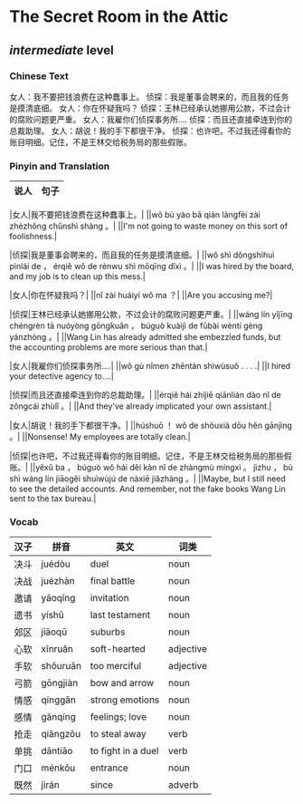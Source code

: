 # The Secret Room in the Attic
## *intermediate* level

### Chinese Text
女人：我不要把钱浪费在这种蠢事上。
侦探：我是董事会聘来的，而且我的任务是摸清底细。
女人：你在怀疑我吗？
侦探：王林已经承认她挪用公款，不过会计的腐败问题更严重。
女人：我雇你们侦探事务所....
侦探：而且还直接牵连到你的总裁助理。
女人：胡说！我的手下都很干净。
侦探：也许吧，不过我还得看你的账目明细。记住，不是王林交给税务局的那些假账。

### Pinyin and Translation
|说人|句子|
|----|----|

|女人|我不要把钱浪费在这种蠢事上。|
||wǒ bù yào bǎ qián làngfèi zài zhèzhǒng chǔnshì shàng 。|
||I'm not going to waste money on this sort of foolishness.|

|侦探|我是董事会聘来的，而且我的任务是摸清底细。|
||wǒ shì dǒngshìhuì pìnlái de ， érqiě wǒ de rènwu shì mōqīng dǐxì 。|
||I was hired by the board, and my job is to clean up this mess.|

|女人|你在怀疑我吗？|
||nǐ zài huáiyí wǒ ma ？|
||Are you accusing me?|

|侦探|王林已经承认她挪用公款，不过会计的腐败问题更严重。|
||wáng lín yǐjīng chéngrèn tā nuóyòng gōngkuǎn ， búguò kuàijì de fǔbài wèntí gèng yánzhòng 。|
||Wang Lin has already admitted she embezzled funds, but the accounting problems are more serious than that.|

|女人|我雇你们侦探事务所....|
||wǒ gù nǐmen zhēntàn shìwùsuǒ . . . .|
||I hired your detective agency to....|

|侦探|而且还直接牵连到你的总裁助理。|
||érqiě hái zhíjiē qiānlián dào nǐ de zǒngcái zhùlǐ 。|
||And they've already implicated your own assistant.|

|女人|胡说！我的手下都很干净。|
||húshuō ！ wǒ de shǒuxià dōu hěn gānjìng 。|
||Nonsense! My employees are totally clean.|

|侦探|也许吧，不过我还得看你的账目明细。记住，不是王林交给税务局的那些假账。|
||yěxǔ ba ， búguò wǒ hái děi kàn nǐ de zhàngmù míngxì 。 jìzhu ， bù shì wáng lín jiāogěi shuìwùjú de nàxiē jiǎzhàng 。|
||Maybe, but I still need to see the detailed accounts. And remember, not the fake books Wang Lin sent to the tax bureau.|
### Vocab
|汉子|拼音|英文|词类|
|----|----|----|----|
|决斗|juédòu|duel|noun|
|决战|juézhàn|final battle|noun|
|邀请|yāoqǐng|invitation|noun|
|遗书|yíshū|last testament|noun|
|郊区|jiāoqū|suburbs|noun|
|心软|xīnruǎn|soft-hearted|adjective|
|手软|shǒuruǎn|too merciful|adjective|
|弓箭|gōngjiàn|bow and arrow|noun|
|情感|qínggǎn|strong emotions|noun|
|感情|gǎnqíng|feelings; love|noun|
|抢走|qiāngzǒu|to steal away|verb|
|单挑|dāntiāo|to fight in a duel|verb|
|门口|ménkǒu|entrance|noun|
|既然|jìrán|since|adverb|